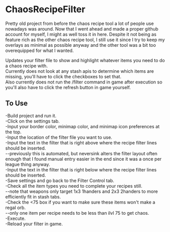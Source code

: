 # ChaosRecipeFilter

Pretty old project from before the chaos recipe tool a lot of people use nowadays was around. Now that I went ahead and made a proper github account for myself, I might as well toss it in here. Despite it not being as feature rich as the other chaos recipe tool, I still use it since I try to keep my overlays as minimal as possible anyway and the other tool was a bit too overequipped for what I wanted.


Updates your filter file to show and highlight whatever items you need to do a chaos recipe with.    
Currently does not look at any stash apis to determine which items are missing, you'll have to click the checkboxes to set that.   
Also currently does not run the /filter command in game after execution so you'll also have to click the refresh button in game yourself.   


## To Use
-Build project and run it.    
-Click on the settings tab.    
-Input your border color, minimap color, and minimap icon preferences at the top.    
-Input the location of the filter file you want to use.    
-Input the text in the filter that is right above where the recipe filter lines should be inserted.    
--previously this is automated, but neversink alters the filter layout often enough that I found manual entry easier in the end since it was a once per league thing anyway.    
-Input the text in the filter that is right below where the recipe filter lines should be inserted.   
-Save settings and go back to the Filter Control tab.   
-Check all the item types you need to complete your recipes still.   
--note that weapons only target 1x3 1handers and 2x3 2handers to more efficiently fit in stash tabs.   
-Check the <75 box if you want to make sure these items won't make a regal orb.   
--only one item per recipe needs to be less than ilvl 75 to get chaos.   
-Execute.   
-Reload your filter in game.   
